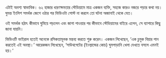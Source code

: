 এটাই অবশ্য স্বাভাবিক। ৬২ হাজার ধারণক্ষমতার স্টেডিয়ামে মাত্র একজন ব্যক্তি, সহজে কারও নজরে পড়ার কথা নয়। ঘুমন্ত ইংলিশ সমর্থক জেগে ওঠার পর ভিডিওটা পোস্ট না করলে তো ঘটনা অজানাই থেকে যেত।

ওই সমর্থক হঠাৎ কীভাবে ঘুমিয়ে পড়লেন এবং জাগা পাওয়ার পর কীভাবে স্টেডিয়ামের বাইরে এলেন, সে ব্যাপারে কিছু জানা যায়নি।

ভিডিওটি ভাইরাল হতেই অনেকে রসিকতামূলক মন্তব্য করতে শুরু করেন। একজন লিখেছেন, ‘এক চুমুক বিয়ার পান করতেই এই অবস্থা।’ আরেকজন লিখেছেন, ‘সাউথগেটের (ইংল্যান্ডের কোচ) ঘুমপাড়ানি খেলা দেখতে বসলে এমনই হয়।’
